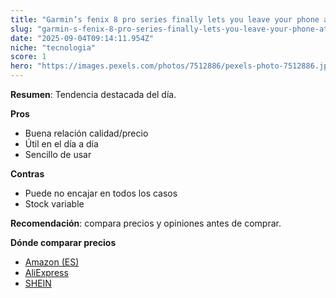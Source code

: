 ```yaml
---
title: "Garmin’s fenix 8 pro series finally lets you leave your phone at home — sort of"
slug: "garmin-s-fenix-8-pro-series-finally-lets-you-leave-your-phone-at-home-sort-of"
date: "2025-09-04T09:14:11.954Z"
niche: "tecnologia"
score: 1
hero: "https://images.pexels.com/photos/7512886/pexels-photo-7512886.jpeg?auto=compress&cs=tinysrgb&fit=crop&h=627&w=1200&auto=compress&cs=tinysrgb&w=1024&h=576&fit=crop"
---
```


**Resumen**: Tendencia destacada del día.

**Pros**
- Buena relación calidad/precio
- Útil en el día a día
- Sencillo de usar

**Contras**
- Puede no encajar en todos los casos
- Stock variable

**Recomendación**: compara precios y opiniones antes de comprar.

**Dónde comparar precios**
- [Amazon (ES)](https://www.amazon.es/s?k=Garmin%E2%80%99s+fenix+8+pro+series+finally+lets+you+leave+your+phone+at+home+%E2%80%94+sort+of&language=es_ES&tag=teknovashop25-21)
- [AliExpress](https://es.aliexpress.com/wholesale?SearchText=Garmin%E2%80%99s+fenix+8+pro+series+finally+lets+you+leave+your+phone+at+home+%E2%80%94+sort+of)
- [SHEIN](https://es.shein.com/pdsearch?keyword=Garmin%E2%80%99s+fenix+8+pro+series+finally+lets+you+leave+your+phone+at+home+%E2%80%94+sort+of)
